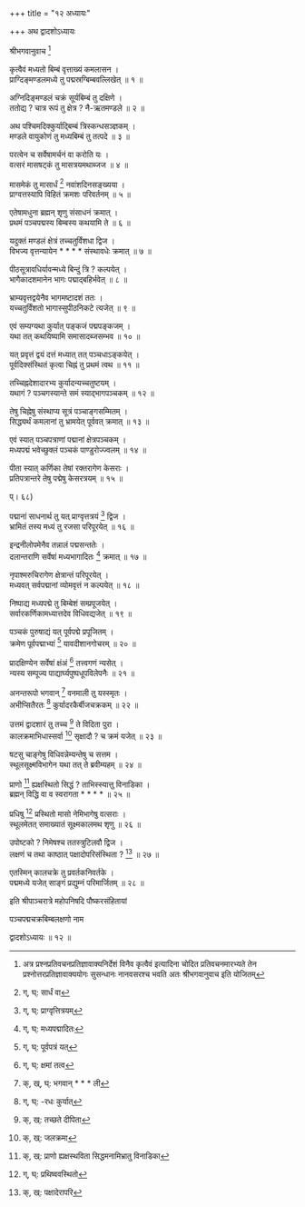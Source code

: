 +++
title = "१२ अध्यायः"

+++
अथ द्वादशोऽध्यायः  
  
  
श्रीभगवानुवाच [^1]  
  
कृत्वैवं मध्यतो बिम्बं वृत्ताख्यं कमलासन ।  
प्राग्दिङ्मण्डलमध्ये तु पद्मस्रग्बिम्बवल्लिखेत् ॥ १ ॥  
  
अग्निदिङ्मण्डलं चक्रं सूर्यबिम्बं तु दक्षिणे ।  
ततोद्य ? चात्र रूपं तु क्षेत्र ? नै-ऋतमण्डले ॥ २ ॥  
  
अथ पश्चिमदिक्कुर्याद्बिम्बं त्रिस्कन्धसञ्ज्ञकम् ।  
मण्डले वायुकोणं तु मध्यबिम्बं तु तत्पदे ॥ ३ ॥  
  
परत्वेन च सर्वेषामर्चनं वा करोति यः ।  
वत्सरं मासषट्कं तु मासत्रयमथाब्जज ॥ ४ ॥  
  
मासमेकं तु मासार्धं [^2] नवांशदिनसङ्ख्यया ।  
प्राग्वत्तस्यापि विहितं क्रमशः परिवर्तनम् ॥ ५ ॥  
  
एतेषामधुना ब्रह्मन् शृणु संसाधनं क्रमात् ।  
प्रथमं पञ्चपद्मस्य बिम्बस्य कथयामि ते ॥ ६ ॥  
  
यदुक्तं मण्डलं क्षेत्रं तच्चतुर्विंशधा द्विज ।  
विभज्य वृत्तन्यायेन * * * * संस्थावधेः क्रमात् ॥ ७ ॥  
  
पीठसूत्रावधिर्यावन्मध्ये बिन्दुं त्रि ? कल्पयेत् ।  
भागैकादशमानेन भागः पद्माद्बहिर्भवेत् ॥ ८ ॥  
  
भ्राम्यवृत्तद्वयेनैव भागमष्टादशं ततः ।  
यच्चतुर्विंशतो भागास्सुपीठनिकटे त्यजेत् ॥ ९ ॥  
  
एवं सम्यग्यथा कुर्यात् पङ्कजं पद्मपङ्कजम् ।  
यथा तत् कथयिष्यामि समासादब्जसम्भव ॥ १० ॥  
  
यत् प्रवृत्तं द्वयं दत्तं मध्यात् तत् पञ्चधाऽङ्कयेत् ।  
पूर्वदिक्संस्थितं कृत्वा चिह्नं तु प्रथमं त्वथ ॥ ११ ॥  
  
तच्चिह्नदेशादारभ्य कुर्यादन्यच्चतुष्टयम् ।  
यथागं ? पञ्चगस्यान्ते समं स्याद्भागपञ्चकम् ॥ १२ ॥  
  
तेषु चिह्नेषु संस्थाप्य सूत्रं पञ्चाङ्गसम्मितम् ।  
सिद्ध्यर्थं कमलानां तु भ्रामयेत् पूर्ववत् क्रमात् ॥ १३ ॥  
  
एवं स्यात् पञ्चपत्राणां पद्मानां क्षेत्रपञ्चकम् ।  
मध्यपद्मं भवेच्छुक्लं पञ्चकं पाण्डुरोज्ज्वलम् ॥ १४ ॥  
  
पीता स्यात् कर्णिका तेषां रक्तरागेण केसराः ।  
प्रतिपत्रान्तरे तेषु पद्मेषु केसरत्रयम् ॥ १५ ॥  
  
प्। ६८)  
  
पद्मानां साधनार्थ तु यत् प्राग्वृत्तत्रयं [^3] द्विज ।  
भ्रामितं तस्य मध्यं तु रजसा परिपूरयेत् ॥ १६ ॥  
  
इन्द्रनीलोपमेनैव तन्नालं पद्मसन्ततेः ।  
दलान्तराणि सर्वेषां मध्यभागादितः [^4] क्रमात् ॥ १७ ॥  
  
नृपाश्मरुचिरागेण क्षेत्रान्तं परिपूरयेत् ।  
मध्यवत् सर्वपद्मानां व्योमवृत्तं न कल्पयेत् ॥ १८ ॥  
  
निष्पाद्य मध्यपद्मे तु बिम्बेशं सम्प्रपूजयेत् ।  
सर्वारकर्णिकामध्यात्तदेव विधिवद्यजेत् ॥ १९ ॥  
  
पञ्चकं पुरुषाद्यं यत् पूर्वपद्मे प्रपूजितम् ।  
क्रमेण पूर्वपद्माभ्यां [^5] यावदीशानगोचरम् ॥ २० ॥  
  
प्रादक्षिण्येन सर्वेषां क्षंअं [^6] तत्त्वगणं न्यसेत् ।  
न्यस्य सम्पूज्य पाद्यार्घ्यपुष्पधूपविलेपनैः ॥ २१ ॥  
  
अनन्तरूपो भगवान् [^7] वनमाली तु यस्स्मृतः ।  
अभीप्सितैरतः [^8] कुर्यादरकैर्बीजचक्रकम् ॥ २२ ॥  
  
उत्तमं द्वादशारं तु तच्च [^9] ते विदिता पुरा ।  
कालक्रमाभिधास्सर्वा [^10] सृक्षादौ ? च क्रमं यजेत् ॥ २३ ॥  
  
षटसु चाङ्गेषु विधिवन्नेम्यन्तेषु च सत्तम ।  
स्थूलसूक्ष्मविभागेन यथा तत् ते ब्रवीम्यहम् ॥ २४ ॥  
  
प्राणो [^11] ह्यक्षस्थितो सिद्धं ? ताभिस्स्यात्तु विनाडिका ।  
ब्रह्मन् विद्धि वा व स्वरागता * * * * ॥ २५ ॥  
  
प्रधिषु [^12] प्रस्थितो मासो नेमिभागेषु वत्सराः ।  
स्थूलमेतत् समाख्यातं सूक्ष्मकालमथ शृणु ॥ २६ ॥  
  
उपोष्टको ? निमेषश्च ततस्त्रुटिलवौ द्विज ।  
लक्षणं च तथा काष्ठात् पक्षादोपरिसंस्थिता ? [^13] ॥ २७ ॥  
  
एतस्मिन् कालचक्रे तु प्रवर्तकनिवर्तके ।  
पद्ममध्ये यजेत् साङ्गं प्रद्युम्नं परिमार्जितम् ॥ २८ ॥  
  
इति श्रीपाञ्चरात्रे महोपनिषदि पौष्करसंहितायां  
  
पञ्चपद्मचक्रबिम्बलक्षणो नाम  
  
द्वादशोऽध्यायः ॥ १२ ॥  
  

[^1]: अत्र प्रश्नप्रतिवचनप्रतिज्ञावाक्यनिर्देशं विनैव कृत्वैवं इत्यादिना चोदित प्रतिवचनमारभ्यते तेन प्रश्नोत्तरप्रतिज्ञावाक्ययोगः सुसन्धानः नानवसरश्च भवति अतः श्रीभगवानुवाच इति योजितम्

[^2]: ग्, घ्: सार्धं वा

[^3]: ग्, घ्: प्राग्वृत्तित्रयम्

[^4]: ग्, घ्: मध्यपद्मादितः

[^5]: ग्, घ्: पूर्वपत्रं यत्

[^6]: ग्, घ्: क्षमां तत्व

[^7]: क्, ख्, घ्: भगवान् * * * ली

[^8]: ग्, घ्: -रधः कुर्यात्

[^9]: क्, ख्: तच्छते दीपिता

[^10]: क्, ख्: जलक्रमा

[^11]: क्, ख्: प्राणो ह्यक्षस्थविता सिद्धमनामिभ्रातु विनाडिका

[^12]: ग्, घ्: प्रथिष्ववस्थितो

[^13]: क्, ख्: पक्षादेरापरि
